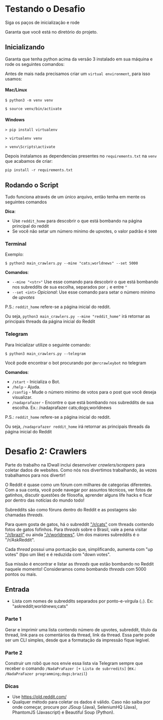 # Testando o Desafio
Siga os paços de inicialização e rode

Garanta que você está no diretório do projeto.
## Inicializando
Garanta que tenha python acima da versão 3 instalado em sua máquina e rode os seguintes comandos:


Antes de mais nada precisamos criar um `virtual environment`, para isso usamos:
#### Mac/Linux
```
$ python3 -m venv venv
```
```
$ source venv/bin/activate
```
#### Windows
```
> pip install virtualenv
```
```
> virtualenv venv
```
```
> venv\Scripts\activate
```
Depois instalamos as dependencias presentes no `requirements.txt` na `venv` que acabamos de criar:

```
pip install -r requirements.txt
```


## Rodando o Script
Tudo funciona através de um único arquivo, então tenha em mente os seguintes comandos

__Dica__:
 + Use `reddit_home` para descobrir o que está bombando na página principal do reddit
 + Se você não setar um número minimo de upvotes, o valor padrão é `5000`
### Terminal
Exemplo:
```
$ python3 main_crawlers.py --mine "cats;worldnews" --set 5000
```
__Comandos__:
+ `--mine "<str>"` Use esse comando para descobrir o que está bombando nos subreddits de sua escolha, separados por `;` e entre `"`
+ `--set <int>` _Opicional_: Use esse comando para setar o número minimo de _upvotes_

P.S.: `reddit_home` refere-se a página inicial do reddit. 

Ou seja, `python3 main_crawlers.py --mine "reddit_home"` irá retornar as principais threads da página inicial do Reddit
### Telegram
Para Inicializar utilize o seguinte comando:
```
$ python3 main_crawlers.py --telegram
```
Você pode encontrar o bot procurando por `@mrcrawleybot` no telegram

__Comandos__:

+ `/start` - Inicializa o Bot.
+ `/help` - Ajuda.
+ `/config` - Mude o número minimo de votos para o post que você deseja visualizar.
+ `/nadaprafazer` - Encontre o que está bombando nos subreddits de sua escolha. 
Ex.: /nadaprafazer cats;dogs;worldnews

P.S.: `reddit_home` refere-se a página inicial do reddit. 

Ou seja, `/nadaprafazer reddit_home` irá retornar as principais threads da página inicial do Reddit


# Desafio 2: Crawlers

Parte do trabalho na IDwall inclui desenvolver *crawlers/scrapers* para coletar dados de websites.
Como nós nos divertimos trabalhando, às vezes trabalhamos para nos divertir!

O Reddit é quase como um fórum com milhares de categorias diferentes. Com a sua conta, você pode navegar por assuntos técnicos, ver fotos de gatinhos, discutir questões de filosofia, aprender alguns life hacks e ficar por dentro das notícias do mundo todo!

Subreddits são como fóruns dentro do Reddit e as postagens são chamadas *threads*.

Para quem gosta de gatos, há o subreddit ["/r/cats"](https://www.reddit.com/r/cats) com threads contendo fotos de gatos fofinhos.
Para *threads* sobre o Brasil, vale a pena visitar ["/r/brazil"](https://www.reddit.com/r/brazil) ou ainda ["/r/worldnews"](https://www.reddit.com/r/worldnews/).
Um dos maiores subreddits é o "/r/AskReddit".

Cada *thread* possui uma pontuação que, simplificando, aumenta com "up votes" (tipo um like) e é reduzida com "down votes".

Sua missão é encontrar e listar as *threads* que estão bombando no Reddit naquele momento!
Consideramos como bombando *threads* com 5000 pontos ou mais.

## Entrada
- Lista com nomes de subreddits separados por ponto-e-vírgula (`;`). Ex: "askreddit;worldnews;cats"

### Parte 1
Gerar e imprimir uma lista contendo número de upvotes, subreddit, título da thread, link para os comentários da thread, link da thread.
Essa parte pode ser um CLI simples, desde que a formatação da impressão fique legível.

### Parte 2
Construir um robô que nos envie essa lista via Telegram sempre que receber o comando `/NadaPraFazer [+ Lista de subrredits]` (ex.: `/NadaPraFazer programming;dogs;brazil`)

### Dicas
 - Use https://old.reddit.com/
 - Qualquer método para coletar os dados é válido. Caso não saiba por onde começar, procure por JSoup (Java), SeleniumHQ (Java), PhantomJS (Javascript) e Beautiful Soup (Python).
